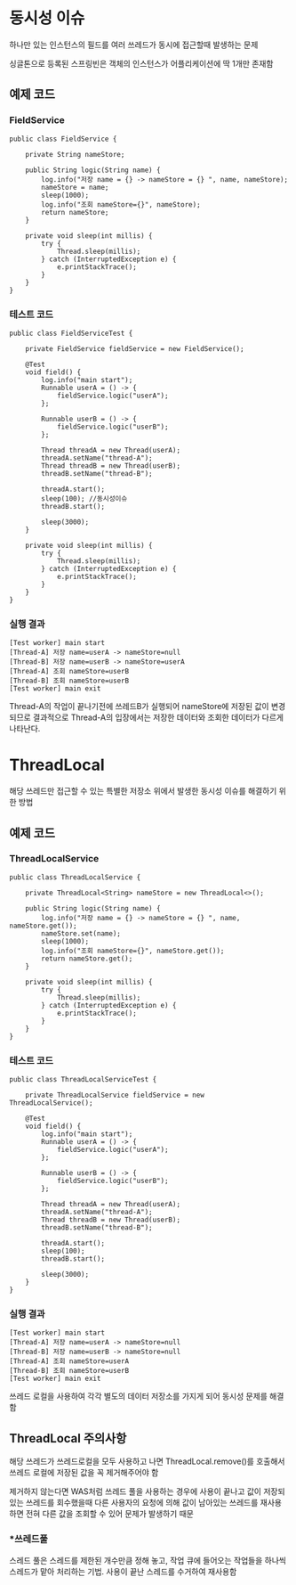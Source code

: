 # 동시성 이슈
하나만 있는 인스턴스의 필드를 여러 쓰레드가 동시에 접근할때 발생하는 문제

싱글톤으로 등록된 스프링빈은 객체의 인스턴스가 어플리케이션에 딱 1개만 존재함

## 예제 코드 

### FieldService

    public class FieldService {

        private String nameStore;
    
        public String logic(String name) {
            log.info("저장 name = {} -> nameStore = {} ", name, nameStore);
            nameStore = name;
            sleep(1000);
            log.info("조회 nameStore={}", nameStore);
            return nameStore;
        }
    
        private void sleep(int millis) {
            try {
                Thread.sleep(millis);
            } catch (InterruptedException e) {
                e.printStackTrace();
            }
        }
    }

### 테스트 코드

    public class FieldServiceTest {
    
        private FieldService fieldService = new FieldService();
    
        @Test
        void field() {
            log.info("main start");
            Runnable userA = () -> {
                fieldService.logic("userA");
            };
    
            Runnable userB = () -> {
                fieldService.logic("userB");
            };
    
            Thread threadA = new Thread(userA);
            threadA.setName("thread-A");
            Thread threadB = new Thread(userB);
            threadB.setName("thread-B");
    
            threadA.start();
            sleep(100); //동시성이슈
            threadB.start();
    
            sleep(3000);
        }
    
        private void sleep(int millis) {
            try {
                Thread.sleep(millis);
            } catch (InterruptedException e) {
                e.printStackTrace();
            }
        }
    }

### 실행 결과

    [Test worker] main start
    [Thread-A] 저장 name=userA -> nameStore=null
    [Thread-B] 저장 name=userB -> nameStore=userA
    [Thread-A] 조회 nameStore=userB
    [Thread-B] 조회 nameStore=userB
    [Test worker] main exit

Thread-A의 작업이 끝나기전에 쓰레드B가 실행되어 
nameStore에 저장된 값이 변경되므로 
결과적으로 Thread-A의 입장에서는 저장한 데이터와 조회한 데이터가 다르게 나타난다.

# ThreadLocal

해당 쓰레드만 접근할 수 있는 특별한 저장소 위에서 발생한 동시성 이슈를 해결하기 위한 방법

## 예제 코드

### ThreadLocalService

    public class ThreadLocalService {
    
        private ThreadLocal<String> nameStore = new ThreadLocal<>();
    
        public String logic(String name) {
            log.info("저장 name = {} -> nameStore = {} ", name, nameStore.get());
            nameStore.set(name);
            sleep(1000);
            log.info("조회 nameStore={}", nameStore.get());
            return nameStore.get();
        }
    
        private void sleep(int millis) {
            try {
                Thread.sleep(millis);
            } catch (InterruptedException e) {
                e.printStackTrace();
            }
        }
    }

### 테스트 코드

    public class ThreadLocalServiceTest {
    
        private ThreadLocalService fieldService = new ThreadLocalService();
    
        @Test
        void field() {
            log.info("main start");
            Runnable userA = () -> {
                fieldService.logic("userA");
            };
    
            Runnable userB = () -> {
                fieldService.logic("userB");
            };
    
            Thread threadA = new Thread(userA);
            threadA.setName("thread-A");
            Thread threadB = new Thread(userB);
            threadB.setName("thread-B");
    
            threadA.start();
            sleep(100);
            threadB.start();
    
            sleep(3000);
        }
    }

### 실행 결과

    [Test worker] main start
    [Thread-A] 저장 name=userA -> nameStore=null
    [Thread-B] 저장 name=userB -> nameStore=null
    [Thread-A] 조회 nameStore=userA
    [Thread-B] 조회 nameStore=userB
    [Test worker] main exit
쓰레드 로컬을 사용하여 각각 별도의 데이터 저장소를 가지게 되어 동시성 문제를 해결함

## ThreadLocal 주의사항

해당 쓰레드가 쓰레드로컬을 모두 사용하고 나면 ThreadLocal.remove()를 호출해서
쓰레드 로컬에 저장된 값을 꼭 제거해주어야 함

제거하지 않는다면 WAS처럼 쓰레드 풀을 사용하는 경우에 사용이 끝나고 값이 저장되있는 쓰레드를 회수했을때
다른 사용자의 요청에 의해 값이 남아있는 쓰레드를 재사용 하면 전혀 다른 값을 조회할 수 있어 문제가 발생하기 때문

### *쓰레드풀

스레드 풀은 스레드를 제한된 개수만큼 정해 놓고, 작업 큐에 들어오는 작업들을 하나씩 스레드가 맡아 처리하는 기법.
사용이 끝난 스레드를 수거하여 재사용함

